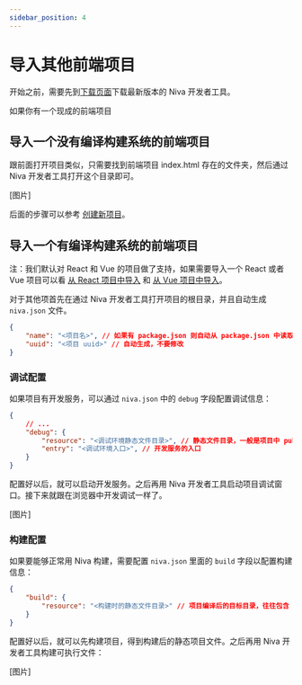 ```yaml
---
sidebar_position: 4
---
```


# 导入其他前端项目

开始之前，需要先到[下载页面](https://github.com/bramblex/niva/releases)下载最新版本的 Niva 开发者工具。

如果你有一个现成的前端项目

## 导入一个没有编译构建系统的前端项目

跟前面打开项目类似，只需要找到前端项目 index.html 存在的文件夹，然后通过 Niva 开发者工具打开这个目录即可。

[图片]

后面的步骤可以参考 [创建新项目](/docs/tutorial/new-project)。

## 导入一个有编译构建系统的前端项目

注：我们默认对 React 和 Vue 的项目做了支持，如果需要导入一个 React 或者 Vue 项目可以看 [从 React 项目中导入](/docs/tutorial/import-project-from-react) 和 [从 Vue 项目中导入](/docs/tutorial/import-project-from-vue)。


对于其他项首先在通过 Niva 开发者工具打开项目的根目录，并且自动生成 `niva.json` 文件。

```json
{
	"name": "<项目名>", // 如果有 package.json 则自动从 package.json 中读取
	"uuid": "<项目 uuid>" // 自动生成，不要修改
}
```

### 调试配置

如果项目有开发服务，可以通过 `niva.json` 中的 `debug` 字段配置调试信息：

```json
{
	// ... 
	"debug": {
		"resource": "<调试环境静态文件目录>", // 静态文件目录，一般是项目中 public 目录
		"entry": "<调试环境入口>", // 开发服务的入口
	}
}
```

配置好以后，就可以启动开发服务。之后再用 Niva 开发者工具启动项目调试窗口。接下来就跟在浏览器中开发调试一样了。

[图片]

### 构建配置

如果要能够正常用 Niva 构建，需要配置 `niva.json` 里面的 `build` 字段以配置构建信息：

```json
{
	"build": {
		"resource": "<构建时的静态文件目录>" // 项目编译后的目标目录，往往包含 index.html
	}
}
```

配置好以后，就可以先构建项目，得到构建后的静态项目文件。之后再用 Niva 开发者工具构建可执行文件：

[图片]
